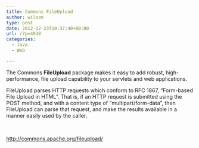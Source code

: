 ```yaml
---
title: Commons FileUpload
author: wiloon
type: post
date: 2012-12-23T10:37:40+00:00
url: /?p=4938
categories:
  - Java
  - Web

---
```

The Commons **FileUpload** package makes it easy to add robust, high-performance, file upload capability to your servlets and web applications.

FileUpload parses HTTP requests which conform to RFC 1867, &#8220;Form-based File Upload in HTML&#8221;. That is, if an HTTP request is submitted using the POST method, and with a content type of &#8220;multipart/form-data&#8221;, then FileUpload can parse that request, and make the results available in a manner easily used by the caller.

&nbsp;

<http://commons.apache.org/fileupload/>